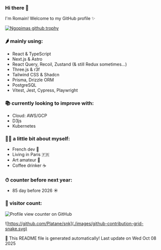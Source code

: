 
### Hi there 👋

I'm Romain! Welcome to my GitHub profile ✨

[![Ngopimas github trophy](https://github-profile-trophy.vercel.app/?username=Ngopimas&title=MultiLanguage,Commits,PullRequest)](https://github.com/ryo-ma/github-profile-trophy)

<!--
<img src="https://yata-apix-a9caea66-ad78-425f-aa08-e292558ebb65.lss.locawebcorp.com.br/b7c7dbff38ae4f419c94ce8d2254b9d9.png">
**Ngopimas/Ngopimas** is a ✨ _special_ ✨ repository because its `README.md` (this file) appears on your GitHub profile.
Here are some ideas to get you started:

- 🔭 I’m currently working on ...
- 🌱 I’m currently learning ...
- 👯 I’m looking to collaborate on ...
- 🤔 I’m looking for help with ...
- 💬 Ask me about ...
- 📫 How to reach me: ...
- 😄 Pronouns: ...
- ⚡ Fun fact: ...

<img src="https://yata-apix-a9caea66-ad78-425f-aa08-e292558ebb65.lss.locawebcorp.com.br/b7c7dbff38ae4f419c94ce8d2254b9d9.png">
-->

### 🌶 mainly using:

- React & TypeScript
- Next.js & Astro
- React Query, Recoil, Zustand (& still Redux sometimes...)
- Three.js & r3f
- Tailwind CSS & Shadcn
- Prisma, Drizzle ORM
- PostgreSQL
- Vitest, Jest, Cypress, Playwright

### 📚 currently looking to improve with:

- Cloud: AWS/GCP
- D3js
- Kubernetes

### 👨‍💻 a little bit about myself:

- French dev 🥖
- Living in Paris 🇫🇷
- Art amateur 🎨
- Coffee drinker ☕

### ⏱ counter before next year:
- 85 day before 2026 ☀️

### 🧮 visitor count:

![Profile view counter on GitHub](https://komarev.com/ghpvc/?username=ngopimas)

![https://github.com/Platane/snk](./images/github-contribution-grid-snake.svg)

🤖 This README file is generated automatically! Last update on Wed Oct 08 2025
